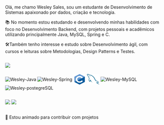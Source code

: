Olá, me chamo Wesley Sales, sou um estudante de Desenvolvimento de Sistemas apaixonado por dados, criação e tecnologia.

📚 No momento estou estudando e desenvolvendo minhas habilidades com foco no Desenvolvimento Backend, com projetos pessoais e acadêmicos utilizando principalmente Java, MySQL, Spring e C.

🛠Também tenho interesse e estudo sobre Desenvolvimento ágil, com cursos e leituras sobre Metodologias, Design Patterns e Testes.

##

<picture>
  <source
    srcset="https://github-readme-stats.vercel.app/api?username=WesleySales&show_icons=true&theme=dark"
    srcset="https://github-readme-stats.vercel.app/api?username=WesleySales&show_icons=true&theme=dracule"
    media="(prefers-color-scheme: dracule)"
  />
  <source
    srcset="https://github-readme-stats.vercel.app/api?username=WesleySales&show_icons=true"
    media="(prefers-color-scheme: dracule ), (prefers-color-scheme: dracule)"
  />
  <img src="https://github-readme-stats.vercel.app/api?username=WesleySales&show_icons=true" />
</picture>



<div style="display: inline_block"><br>
      <img align="center" alt="Wesley-Java" height="35" width="50" src="https://cdn.jsdelivr.net/gh/devicons/devicon@latest/icons/java/java-original-wordmark.svg" /> 
      <img align="center" alt="Wesley-Spring" height="35" width="50" src="https://cdn.jsdelivr.net/gh/devicons/devicon@latest/icons/spring/spring-original-wordmark.svg" />
      <img align="center" alt="Wesley-C" height="35" width="40" src="https://raw.githubusercontent.com/devicons/devicon/master/icons/c/c-original.svg">
      <img align="center" alt="Wesley-MySQL" height="35" width="40" src="https://raw.githubusercontent.com/devicons/devicon/master/icons/mysql/mysql-original.svg">
      <img align="center" alt="Wesley-MySQL" height="35" width="40" src="https://cdn.jsdelivr.net/gh/devicons/devicon@latest/icons/git/git-original.svg" />
      <img align="center" alt="Wesley-postegreSQL" height="35" width="40" src="https://cdn.jsdelivr.net/gh/devicons/devicon@latest/icons/postgresql/postgresql-original-wordmark.svg" />
                   
</div>

##

<div> 
  <a href="https://www.linkedin.com/in/wesley-v-sales/" target="_blank"><img src="https://img.shields.io/badge/-LinkedIn-%230077B5?style=for-the-badge&logo=linkedin&logoColor=white" target="_blank"></a> 
  <a href = "mailto:wesleysales.vb@gmail.com"><img src="https://img.shields.io/badge/-Gmail-%23333?style=for-the-badge&logo=gmail&logoColor=white" target="_blank"></a>
 
</div>

##

🚀 Estou animado para contribuir com projetos




